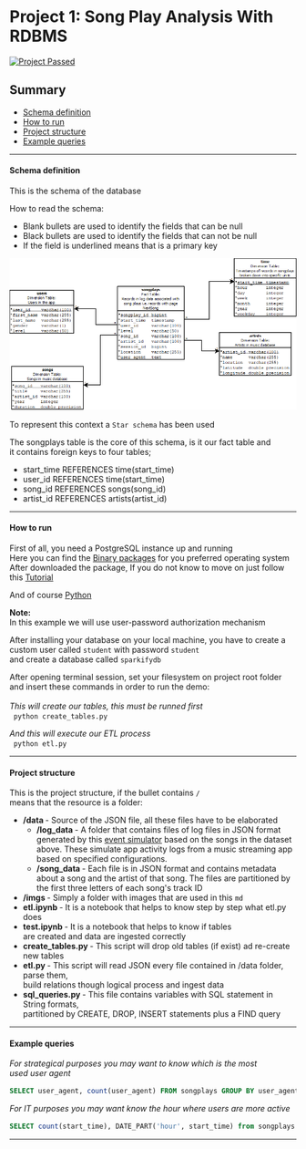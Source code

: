 # Project 1: Song Play Analysis With RDBMS  
[![Project Passed](https://img.shields.io/badge/project-passed-success.svg)](https://img.shields.io/badge/project-passed-success.svg)

## Summary
* [Schema definition](#Schema-definition)
* [How to run](#How-to-run)
* [Project structure](#Project-structure)
* [Example queries](#Example-queries)
--------------------------------------------


#### Schema definition
This is the schema of the database

How to read the schema: 
* Blank bullets are used to identify the fields that can be null <br>
* Black bullets are used to identify the fields that can not be null <br>
* If the field is underlined means that is a primary key <br>


![schema](./imgs/SongPlayAnalysisSchema.png)


To represent this context a ``Star schema`` has been used <br>

The songplays table is the core of this schema, is it our fact table and <br>
it contains foreign keys to four tables;
* start_time REFERENCES time(start_time)
* user_id REFERENCES time(start_time)
* song_id REFERENCES songs(song_id)
* artist_id REFERENCES artists(artist_id)

--------------------------------------------

#### How to run
First of all, you need a PostgreSQL instance up and running <br>
Here you can find the [Binary packages](https://www.postgresql.org/download/) for you preferred operating system  <br>
After downloaded the package, If you do not know to move on just follow this [Tutorial](http://www.postgresqltutorial.com/) <br>

And of course [Python](https://www.python.org/downloads/) <br>

<b> Note: </b><br>
In this example we will use user-password authorization mechanism

After installing your database on your local machine, you have to create a <br>
custom user called `student` with password `student`  <br>
and create a database called `sparkifydb`

After opening terminal session, set your filesystem on project root folder <br>
and  insert these commands in order to run the demo: <br><br>
<I> This will create our tables, this must be runned first </I> <br>
`` python create_tables.py`` <br>

<I> And this will execute our ETL process </I> <br>
`` python etl.py`` <br>

----------------------------

#### Project structure
This is the project structure, if the bullet contains ``/`` <br>
means that the resource is a folder:

* <b> /data </b> - Source of the JSON file, all these files have to be elaborated
  * <b> /log_data </b> - A folder that contains files of log files in JSON format generated by this [event simulator](https://github.com/Interana/eventsim) based on the songs in the dataset above. These simulate app activity logs from a music streaming app based on specified configurations.
  * <b> /song_data </b> -  Each file is in JSON format and contains metadata about a song and the artist of that song. The files are partitioned by the first three letters of each song's track ID
* <b> /imgs </b> - Simply a folder with images that are used in this ``md``
* <b> etl.ipynb </b> - It is a notebook that helps to know step by step what etl.py does
* <b> test.ipynb </b> - It is a notebook that helps to know if tables
  <br> are created and data are ingested correctly 
* <b> create_tables.py </b> - This script will drop old tables (if exist) ad re-create new tables
* <b> etl.py </b> - This script will read JSON every file contained in /data folder, parse them, <br> build relations though logical process and ingest data 
* <b> sql_queries.py </b> - This file contains variables with SQL statement in String formats, <br> partitioned by CREATE, DROP, INSERT statements plus a FIND query 

----------------------------

#### Example queries

<I> For strategical purposes you may want to know which is the most <br>
used user agent</I>
``` SQL
SELECT user_agent, count(user_agent) FROM songplays GROUP BY user_agent;
```

<I> For IT purposes you may want know the hour where users are more active </I>
``` SQL
SELECT count(start_time), DATE_PART('hour', start_time) from songplays group by DATE_PART('hour', start_time);
```

----------------------------
